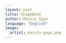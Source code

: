 ```yaml
---
layout: post
title: GrapeWine
author: Marvin Gaye
language: "English"
image:
  artist: marvin-gaye.png
---
```

